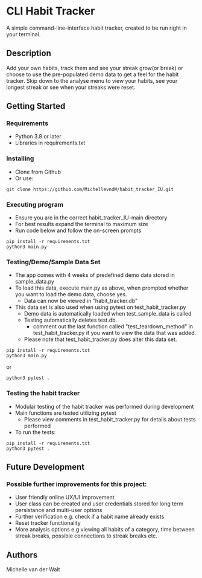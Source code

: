 # CLI Habit Tracker

A simple command-line-interface habit tracker, created to be run right in your terminal.  

## Description

Add your own habits, track them and see your streak grow(or break) or choose to use the pre-populated demo data to get a feel for the habit tracker. 
Skip down to the analyse menu to view your habits, see your longest streak or see when your streaks were reset.

## Getting Started

### Requirements

* Python 3.8 or later
* Libraries in requirements.txt

### Installing

* Clone from Github
* Or use: 
```
git clone https://github.com/MichellevndW/habit_tracker_IU.git
```

### Executing program

* Ensure you are in the correct habit_tracker_IU-main directory
* For best results expand the terminal to maximum size
* Run code below and follow the on-screen prompts

```
pip install -r requirements.txt
python3 main.py
```

### Testing/Demo/Sample Data Set

* The app comes with 4 weeks of predefined demo data stored in sample_data.py
* To load this data, execute main.py as above, when prompted whether you want to load the demo data, choose yes.
    * Data can now be viewed in "habit_tracker.db"
* This data set is also used when using pytest on test_habit_tracker.py
    * Demo data is automatically loaded when test_sample_data is called
    * Testing automatically deletes test.db. 
        * comment out the last function called "test_teardown_method" in test_habit_tracker.py if you want to view the data that was added. 
    * Please note that test_habit_tracker.py does alter this data set.

```
pip install -r requirements.txt
python3 main.py
```
or
```
python3 pytest . 
```

### Testing the habit tracker

* Modular testing of the habit tracker was performed during development
* Main functions are tested utilizing pytest
    * Please view comments in test_habit_tracker.py for details about tests performed
* To run the tests:

```
pip install -r requirements.txt
python3 pytest . 
```

## Future Development

### Possible further improvements for this project:

* User friendly online UX/UI improvement
* User class can be created and user credentials stored for long term persistance and multi-user options
* Further verification e.g. check if a habit name already exists
* Reset tracker functionality
* More analysis options e.g viewing all habits of a category, time between streak breaks, possible connections to streak breaks etc. 

## Authors

Michelle van der Walt


